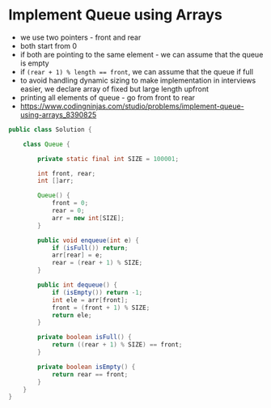 # Implement Queue using Arrays

- we use two pointers - front and rear
- both start from 0
- if both are pointing to the same element - we can assume that the queue is empty
- if `(rear + 1) % length == front`, we can assume that the queue if full
- to avoid handling dynamic sizing to make implementation in interviews easier, we declare array of fixed but large length upfront
- printing all elements of queue - go from front to rear
- https://www.codingninjas.com/studio/problems/implement-queue-using-arrays_8390825

```java
public class Solution {

    class Queue {

        private static final int SIZE = 100001;

        int front, rear;
        int []arr;

        Queue() {
            front = 0;
            rear = 0;
            arr = new int[SIZE];
        }

        public void enqueue(int e) {
            if (isFull()) return;
            arr[rear] = e;
            rear = (rear + 1) % SIZE;
        }

        public int dequeue() {
            if (isEmpty()) return -1;
            int ele = arr[front];
            front = (front + 1) % SIZE;
            return ele;
        }

        private boolean isFull() {
            return ((rear + 1) % SIZE) == front;
        }

        private boolean isEmpty() {
            return rear == front;
        }
    }
}
```

